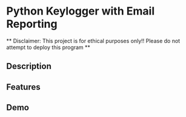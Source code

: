 # Python Keylogger with Email Reporting

** Disclaimer: This project is for ethical purposes only!! Please do not attempt to deploy this program **

## Description

## Features

## Demo
